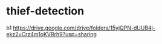 # thief-detection
b1
https://drive.google.com/drive/folders/15yjQPN-dUUB4j-ekz2uCrz4m1oKVRrh9?usp=sharing
